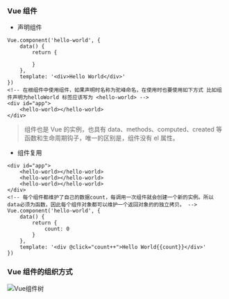 ### Vue 组件

- 声明组件

```
Vue.component('hello-world', {
    data() {
        return {

        }
    },
    template: '<div>Hello World</div>'
})
<!-- 在根组件中使用组件，如果声明时名称为驼峰命名，在使用时也要使用如下方式 比如组件声明为helloWorld 标签应该写为 <hello-world> -->
<div id="app">
    <hello-world></hello-world>
</div>
```

> 组件也是 Vue 的实例，也具有 data、methods、computed、created 等函数和生命周期钩子，唯一的区别是，组件没有 el 属性。

- 组件复用

```
<div id="app">
    <hello-world></hello-world>
    <hello-world></hello-world>
    <hello-world></hello-world>
</div>
<!-- 每个组件都维护了自己的数据count，每调用一次组件就会创建一个新的实例。所以data必须为函数，因此每个组件对象都可以维护一个返回对象的的独立拷贝。 -->
Vue.component('hello-world', {
    data() {
        return {
            count: 0
        }
    },
    template: '<div @click="count++">Hello World{{count}}</div>'
})
```

### Vue 组件的组织方式

![Vue组件树](https://cn.vuejs.org/images/components.png)


